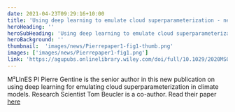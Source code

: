 ```yaml
---
date: 2021-04-23T09:29:16+10:00
title: 'Using deep learning to emulate cloud superparameterization - new paper by PI Gentine'
heroHeading: ''
heroSubHeading: 'Using deep learning to emulate cloud superparameterization - New M²LInES-related paper'
heroBackground: ''
thumbnail:  'images/news/Pierrepaper1-fig1-thumb.png'
images: ['images/news/Pierrepaper1-fig1.png']
link: 'https://agupubs.onlinelibrary.wiley.com/doi/full/10.1029/2020MS002385' 
---
```


M²LInES PI Pierre Gentine is the senior author in this new publication on using deep learning for emulating cloud superparameterization in climate models. Research Scientist Tom Beucler is a co-author. Read their paper [here](https://agupubs.onlinelibrary.wiley.com/doi/full/10.1029/2020MS002385)
